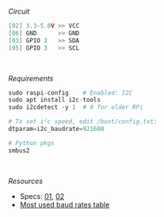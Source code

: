 *Circuit*
```cpp
[02] 3.3-5.0V >> VCC
[06] GND      >> GND
[03] GPIO 2   >> SDA
[05] GPIO 3   >> SCL
```

<br />

*Requirements*
```py
sudo raspi-config    # Enabled: I2C
sudo apt install i2c-tools
sudo i2cdetect -y 1  # 0 for older RPi

# To set i²c speed, edit /boot/config.txt:
dtparam=i2c_baudrate=921600

# Python pkgs
smbus2
```

<br />

*Resources*
- Specs: [01](<https://learn.adafruit.com/adafruit-bmp388-bmp390-bmp3xx>), [02](<http://www.cqrobot.wiki/index.php/BMP388_Barometric_Pressure_Sensor_SKU:_AngelBMP388US>)
- [Most used baud rates table](<https://lucidar.me/en/serialib/most-used-baud-rates-table/>)
